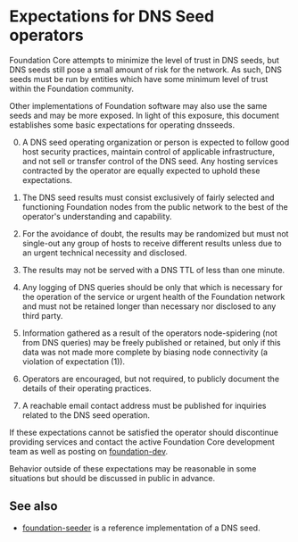Expectations for DNS Seed operators
====================================

Foundation Core attempts to minimize the level of trust in DNS seeds,
but DNS seeds still pose a small amount of risk for the network.
As such, DNS seeds must be run by entities which have some minimum
level of trust within the Foundation community.

Other implementations of Foundation software may also use the same
seeds and may be more exposed. In light of this exposure, this
document establishes some basic expectations for operating dnsseeds.

0. A DNS seed operating organization or person is expected to follow good
host security practices, maintain control of applicable infrastructure,
and not sell or transfer control of the DNS seed. Any hosting services
contracted by the operator are equally expected to uphold these expectations.

1. The DNS seed results must consist exclusively of fairly selected and
functioning Foundation nodes from the public network to the best of the
operator's understanding and capability.

2. For the avoidance of doubt, the results may be randomized but must not
single-out any group of hosts to receive different results unless due to an
urgent technical necessity and disclosed.

3. The results may not be served with a DNS TTL of less than one minute.

4. Any logging of DNS queries should be only that which is necessary
for the operation of the service or urgent health of the Foundation
network and must not be retained longer than necessary nor disclosed
to any third party.

5. Information gathered as a result of the operators node-spidering
(not from DNS queries) may be freely published or retained, but only
if this data was not made more complete by biasing node connectivity
(a violation of expectation (1)).

6. Operators are encouraged, but not required, to publicly document the
details of their operating practices.

7. A reachable email contact address must be published for inquiries
related to the DNS seed operation.

If these expectations cannot be satisfied the operator should
discontinue providing services and contact the active Foundation
Core development team as well as posting on
[foundation-dev](https://groups.google.com/forum/#!forum/foundation-dev).

Behavior outside of these expectations may be reasonable in some
situations but should be discussed in public in advance.

See also
----------
- [foundation-seeder](https://github.com/pooler/foundation-seeder) is a reference implementation of a DNS seed.

